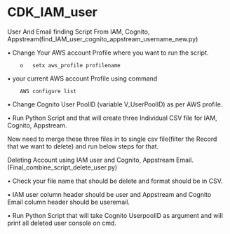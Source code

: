 # CDK_IAM_user
User And Email finding Script From IAM, Cognito, Appstream(find_IAM_user_cognito_appstream_username_new.py)


•	Change Your AWS account Profile where you want to run the script.

		o	setx aws_profile profilename
•	your current AWS account Profile using command 

		AWS configure list 
•	Change Cognito User PoolID (variable V_UserPoolID) as per AWS profile.

•	Run Python Script and that will create three Individual CSV file for IAM, Cognito, Appstream.







Now need to merge these three files in to single csv file(filter the Record that we want to delete)  and run below steps for that.






Deleting Account using IAM user and Cognito, Appstream Email.
(Final_combine_script_delete_user.py)

•	Check your file name that should be delete and format should be in CSV.

•	IAM user column header should be user and Appstream and Cognito Email column header should be useremail.

•	Run Python Script that will take Cognito UserpoolID as argument and will print all deleted user console on cmd.




